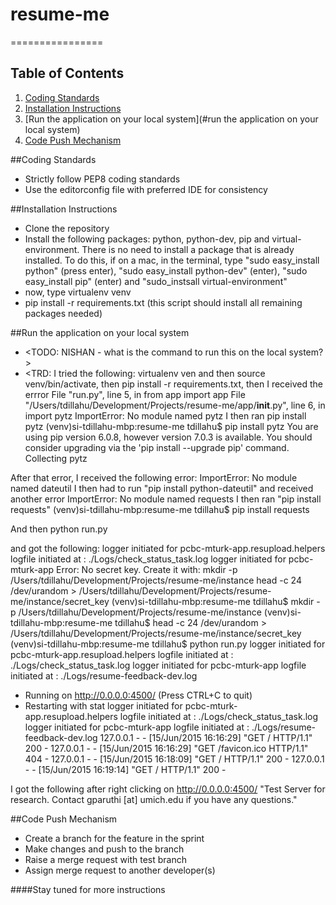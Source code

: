# resume-me
================

## Table of Contents
1. [Coding Standards](#coding-standards)
2. [Installation Instructions](#installation-instructions)
3. [Run the application on your local system](#run the application on your local system)
4. [Code Push Mechanism](#code-push-mechanism)

##Coding Standards
- Strictly follow PEP8 coding standards
- Use the editorconfig file with preferred IDE for consistency

##Installation Instructions
- Clone the repository
- Install the following packages: python, python-dev, pip and virtual-environment. There is no need to install a package that is already installed. To do this, if on a mac, in the terminal, type "sudo easy_install python" (press enter), "sudo easy_install python-dev" (enter), "sudo easy_install pip" (enter) and "sudo_instsall virtual-environment"
- now, type virtualenv venv
- pip install -r requirements.txt (this script should install all remaining packages needed)

##Run the application on your local system
- <TODO: NISHAN - what is the command to run this on the local system?>
- <TRD: I tried the following: virtualenv ven and then source venv/bin/activate, then pip install -r requirements.txt, then I received the errror File "run.py", line 5, in <module>
    from app import app
  File "/Users/tdillahu/Development/Projects/resume-me/app/__init__.py", line 6, in <module>
    import pytz
ImportError: No module named pytz
I then ran pip install pytz
(venv)si-tdillahu-mbp:resume-me tdillahu$ pip install pytz
You are using pip version 6.0.8, however version 7.0.3 is available.
You should consider upgrading via the 'pip install --upgrade pip' command.
Collecting pytz

After that error, I received the following error: ImportError: No module named dateutil
I then had to run "pip install python-dateutil"
and received another error
ImportError: No module named requests
I then ran "pip install requests"
(venv)si-tdillahu-mbp:resume-me tdillahu$  pip install requests

And then python run.py

and got the following:
logger initiated for pcbc-mturk-app.resupload.helpers
logfile initiated at : ./Logs/check_status_task.log
logger initiated for pcbc-mturk-app
Error: No secret key. Create it with:
mkdir -p /Users/tdillahu/Development/Projects/resume-me/instance
head -c 24 /dev/urandom > /Users/tdillahu/Development/Projects/resume-me/instance/secret_key
(venv)si-tdillahu-mbp:resume-me tdillahu$ mkdir -p /Users/tdillahu/Development/Projects/resume-me/instance
(venv)si-tdillahu-mbp:resume-me tdillahu$ head -c 24 /dev/urandom > /Users/tdillahu/Development/Projects/resume-me/instance/secret_key
(venv)si-tdillahu-mbp:resume-me tdillahu$ python run.py
logger initiated for pcbc-mturk-app.resupload.helpers
logfile initiated at : ./Logs/check_status_task.log
logger initiated for pcbc-mturk-app
logfile initiated at : ./Logs/resume-feedback-dev.log
 * Running on http://0.0.0.0:4500/ (Press CTRL+C to quit)
 * Restarting with stat
logger initiated for pcbc-mturk-app.resupload.helpers
logfile initiated at : ./Logs/check_status_task.log
logger initiated for pcbc-mturk-app
logfile initiated at : ./Logs/resume-feedback-dev.log
127.0.0.1 - - [15/Jun/2015 16:16:29] "GET / HTTP/1.1" 200 -
127.0.0.1 - - [15/Jun/2015 16:16:29] "GET /favicon.ico HTTP/1.1" 404 -
127.0.0.1 - - [15/Jun/2015 16:18:09] "GET / HTTP/1.1" 200 -
127.0.0.1 - - [15/Jun/2015 16:19:14] "GET / HTTP/1.1" 200 -

I got the following after right clicking on http://0.0.0.0:4500/
"Test Server for research. Contact gparuthi [at] umich.edu if you have any questions."

##Code Push Mechanism
- Create a branch for the feature in the sprint
- Make changes and push to the branch
- Raise a merge request with test branch
- Assign merge request to another developer(s)

####Stay tuned for more instructions
